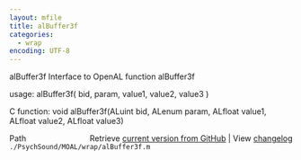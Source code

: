 ```yaml
---
layout: mfile
title: alBuffer3f
categories:
  - wrap
encoding: UTF-8
---
```


alBuffer3f  Interface to OpenAL function alBuffer3f

usage:  alBuffer3f( bid, param, value1, value2, value3 )

C function:  void alBuffer3f(ALuint bid, ALenum param, ALfloat value1, ALfloat value2, ALfloat value3)


<div class="code_header" style="text-align:right;">
  <span style="float:left;">Path&nbsp;&nbsp;</span> <span class="counter">Retrieve <a href=
  "https://raw.github.com/Psychtoolbox-3/Psychtoolbox-3/beta/./PsychSound/MOAL/wrap/alBuffer3f.m">current version from GitHub</a> | View <a href=
  "https://github.com/Psychtoolbox-3/Psychtoolbox-3/commits/beta/./PsychSound/MOAL/wrap/alBuffer3f.m">changelog</a></span>
</div>
<div class="code">
  <code>./PsychSound/MOAL/wrap/alBuffer3f.m</code>
</div>
